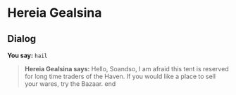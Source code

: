 # Hereia Gealsina
## Dialog

**You say:** `hail`



>**Hereia Gealsina says:** Hello, Soandso, I am afraid this tent is reserved for long time traders of the Haven. If you would like a place to sell your wares, try the Bazaar.
end
